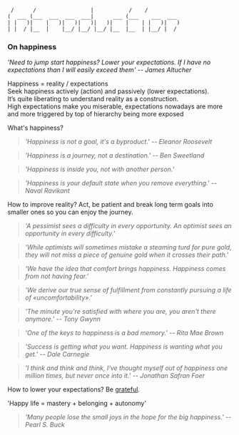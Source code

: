 
                                                      
	 /      /                 |           /    /          
	(  ___ (___  ___  ___  ___|      ___ (___    ___  ___ 
	| |   )|    |   )|   )|   )|   )|    |    | |   )|   )
	| |  / |__  |    |__/ |__/ |__/ |__  |__  | |__/ |  / 
		

### On happiness

*'Need to jump start happiness? Lower your expectations. If I have no expectations than I will easily exceed them' -- James Altucher*

Happiness = reality / expectations    
Seek happiness actively (action) and passively (lower expectations).  
It’s quite liberating to understand reality as a construction.  
High expectations make you miserable, expectations nowadays are more and more triggered by top of hierarchy being more exposed

What's happiness?

> *'Happiness is not a goal, it's a byproduct.' -- Eleanor Roosevelt*

> *'Happiness is a journey, not a destination.' -- Ben Sweetland*

> *'Happiness is inside you, not with another person.'*

> *'Happiness is your default state when you remove everything.' -- Naval Ravikant*

How to improve reality? Act, be patient and break long term goals into smaller ones so you can enjoy the journey.

> *'A pessimist sees a difficulty in every opportunity. An optimist sees an opportunity in every difficulty.'*

> *'While optimists will sometimes mistake a steaming turd for pure gold, they will not miss a piece of genuine gold when it crosses their path.'*

> *'We have the idea that comfort brings happiness. Happiness comes from not having fear.'*

> *'We derive our true sense of fulfillment from constantly pursuing a life of «uncomfortability».'*

> *'The minute you're satisfied with where you are, you aren't there anymore.' -- Tony Gwynn*

> *'One of the keys to happiness is a bad memory.' -- Rita Mae Brown*

> *'Success is getting what you want. Happiness is wanting what you get.' -- Dale Carnegie*

> *'I think and think and think, I‘ve thought myself out of happiness one million times, but never once into it.' -- Jonathan Safran Foer*

How to lower your expectations? Be [grateful]().

'Happy life = mastery + belonging + autonomy'

> *'Many people lose the small joys in the hope for the big happiness.' -- Pearl S. Buck*

<!--
- Anchor yourself -- remember who you are, the things you are good at, even when completely different thing. authentic self is a state
- Encourage people to think in terms of probabilities. You cant guarantee good outcome, you can is maximise the chances
- Focus on internal fulfillment not external success
- Happiness and well-being are also outside of the comfort zone. You have to travel into your discomfort to find the silver linings hidden. The mystery. Happiness is outside of my comfort zone. Every day. temos q estar sempre nos limites para sermos felizes.
- Happiness comes from autonomy not money
- Happiness is a choice, and if you aren’t choosing to be happy along the journey, you will arrive at the destination and wonder “Is this it?”
- Happiness is not about positive thoughts but every positive thought is based on a negative thought. Happiness is about absense of desire! and embrace the presence on the present time.	
- Love, sucess and happiness are a byproduct
- Persistence + Love = Abundance
- Regrets of the dying: Don't ignore your dreams; don't work too much; say what you think; cultivate friendships; be happy.
- True happiness, at its core, is simply about creating a life where your positive experiences and emotions outweigh the bad ones.
You need to understand that you aren’t supposed to be happy all the time. You need the negative emotions and difficult times to help you appreciate it when things are great. Happiness isn’t something that you achieve. It’s not a goal to be had. It’s a state that you have access to every second of every day. Happiness is a choice.
- In the absence of such an outlet, masculine energy collapses. Men lose their sense of drive, purpose, and self-respect, and their standards, hardihood, and discipline atrophy. A slide into restlessness, vice, malaise, and outright depression is often the result.
- I’m a straight capitalist-meritocratist, entirely driven by gratitude.

> *'Life is not a problem to be solved but a reality to be experienced.' -- Soren Kierkegaard*
> *'When I let go of what I am, I become what I might be. When I let go of what I have, I receive what I need.'*
> *'What the superior man seeks is in himself; what the small man seeks is in others.' -- Confucius*
-->
